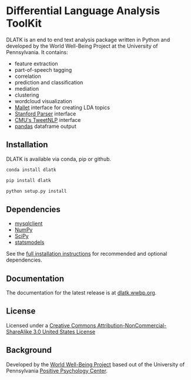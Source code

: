# Differential Language Analysis ToolKit

DLATK is an end to end text analysis package written in Python and developed by the World Well-Being Project at the University of Pennsylvania. It contains:

- feature extraction
- part-of-speech tagging
- correlation
- prediction and classification
- mediation 
- clustering
- wordcloud visualization
- [Mallet](http://mallet.cs.umass.edu/) interface for creating LDA topics
- [Stanford Parser](http://nlp.stanford.edu/software/lex-parser.shtml) interface
- [CMU's TweetNLP](http://www.cs.cmu.edu/~ark/TweetNLP/) interface
- [pandas](http://pandas.pydata.org/) dataframe output

## Installation

DLATK is available via conda, pip or github.

```sh
conda install dlatk
```

```sh
pip install dlatk
```

```sh
python setup.py install
```

## Dependencies
- [mysqlclient](https://github.com/PyMySQL/mysqlclient-python)
- [NumPy](http://www.numpy.org)
- [SciPy](http://www.scipy.org/)
- [statsmodels](http://www.statsmodels.org/)

See the [full installation instructions](http://dlatk.wwbp.org/install.html#dependencies)
for recommended and optional dependencies.

## Documentation

The documentation for the latest release is at [dlatk.wwbp.org](dlatk.wwbp.org).

## License

Licensed under a [Creative Commons Attribution-NonCommercial-ShareAlike 3.0 United States License](https://creativecommons.org/licenses/by-nc-sa/3.0/us/)

## Background

Developed by the [World Well-Being Project](http://www.wwbp.org) based out of the University of Pennsylvania [Positive Psychology Center](http://www.ppc.sas.upenn.edu/).
